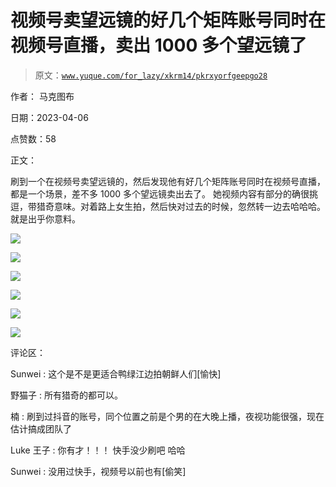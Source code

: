 # 视频号卖望远镜的好几个矩阵账号同时在视频号直播，卖出 1000 多个望远镜了

> 原文：[`www.yuque.com/for_lazy/xkrm14/pkrxyorfgeepgo28`](https://www.yuque.com/for_lazy/xkrm14/pkrxyorfgeepgo28)

作者： 马克图布

日期：2023-04-06

点赞数：58

正文：

刷到一个在视频号卖望远镜的，然后发现他有好几个矩阵账号同时在视频号直播，都是一个场景，差不多 1000 多个望远镜卖出去了。 她视频内容有部分的确很挑逗，带猎奇意味。对着路上女生拍，然后快对过去的时候，忽然转一边去哈哈哈。就是出乎你意料。

![](img/e4f21bd12e22cafa79600f5b2ec4e846.png)

![](img/bf491c158d6a7f58de962060dabfbacc.png)

![](img/665fe78909f3770bdc9fa8172a2e4ec9.png)

![](img/ee29b0e9a6952c4db1c7d75ef0527631.png)

![](img/494367ec0e150579d7c14c3d36c19db3.png)

![](img/8a17ed821883d07c873d47485594bb54.png)

评论区：

Sunwei : 这个是不是更适合鸭绿江边拍朝鲜人们[愉快]

野猫子 : 所有猎奇的都可以。

楠 : 刷到过抖音的账号，同个位置之前是个男的在大晚上播，夜视功能很强，现在估计搞成团队了

Luke 王子 : 你有才！！！ 快手没少刷吧 哈哈

Sunwei : 没用过快手，视频号以前也有[偷笑]

